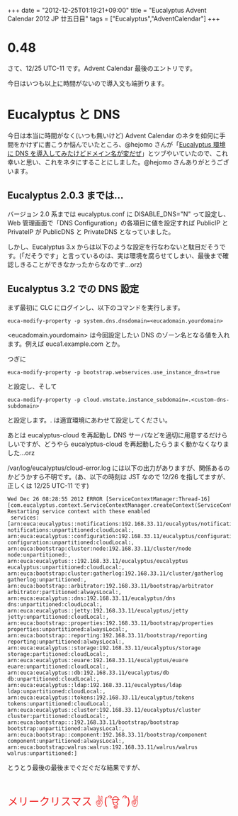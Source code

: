 +++
date = "2012-12-25T01:19:21+09:00"
title = "Eucalyptus Advent Calendar 2012 JP 廿五日目"
tags = ["Eucalyptus","AdventCalendar"]
+++

# 0.48

さて、12/25 UTC-11 です。Advent Calendar 最後のエントリです。

今日はいつも以上に時間がないので導入文も端折ります。

# Eucalyptus と DNS

今日は本当に時間がなく(いつも無いけど) Advent Calendar のネタを如何に手間をかけずに書こうか悩んでいたところ、@hejomo さんが「[Eucalyptus 環境に DNS を導入してみたけどドメイン名が変だぜ](http://twitter.com/hejomo/status/283582296320249857)」とツブやいていたので、これ幸いと思い、これをネタにすることにしました。@hejomo さんありがとうございます。

## Eucalyptus 2.0.3 までは…
バージョン 2.0 系までは eucalyptus.conf に DISABLE_DNS="N" って設定し、Web 管理画面で「DNS Configuration」の各項目に値を設定すれば PublicIP と PrivateIP が PublicDNS と PrivateDNS となっていました。

しかし、Eucalyptus 3.x からは以下のような設定を行なわないと駄目だそうです。(「だそうです」と言っているのは、実は環境を腐らせてしまい、最後まで確認しきることができなかったからなのです…orz)

## Eucalyptus 3.2 での DNS 設定

まず最初に CLC にログインし、以下のコマンドを実行します。
```
euca-modify-property -p system.dns.dnsdomain=<eucadomain.yourdomain>
```
<eucadomain.yourdomain> は今回設定したい DNS のゾーン名となる値を入れます。例えば euca1.example.com とか。

つぎに
```
euca-modify-property -p bootstrap.webservices.use_instance_dns=true
```
と設定し、そして
```
euca-modify-property -p cloud.vmstate.instance_subdomain=.<custom-dns-subdomain>
```
と設定します。.<custom-dns-subdomain> は適宜環境にあわせて設定してください。

あとは eucalyptus-cloud を再起動し DNS サーバなどを適切に用意するだけらしいですが、どうやら eucalyptus-cloud を再起動したらうまく動かなくなりました…orz

/var/log/eucalyptus/cloud-error.log には以下の出力がありますが、関係あるのかどうかすら不明です。(あ、以下の時刻は JST なので 12/26 を指してますが、正しくは 12/25 UTC-11 です)

```
Wed Dec 26 08:28:55 2012 ERROR [ServiceContextManager:Thread-16] [com.eucalyptus.context.ServiceContextManager.createContext(ServiceContextManager.java):233] Restarting service context with these enabled
 services: [arn:euca:eucalyptus::notifications:192.168.33.11/eucalyptus/notifications notifications:unpartitioned:cloudLocal:, 
arn:euca:eucalyptus::configuration:192.168.33.11/eucalyptus/configuration configuration:unpartitioned:cloudLocal:, 
arn:euca:bootstrap:cluster:node:192.168.33.11/cluster/node node:unpartitioned:, arn:euca:eucalyptus:::192.168.33.11/eucalyptus/eucalyptus 
eucalyptus:unpartitioned:cloudLocal:, arn:euca:bootstrap:cluster:gatherlog:192.168.33.11/cluster/gatherlog gatherlog:unpartitioned:, 
arn:euca:bootstrap::arbitrator:192.168.33.11/bootstrap/arbitrator arbitrator:partitioned:alwaysLocal:, 
arn:euca:eucalyptus::dns:192.168.33.11/eucalyptus/dns dns:unpartitioned:cloudLocal:, 
arn:euca:eucalyptus::jetty:192.168.33.11/eucalyptus/jetty jetty:unpartitioned:cloudLocal:, 
arn:euca:bootstrap::properties:192.168.33.11/bootstrap/properties properties:unpartitioned:alwaysLocal:, 
arn:euca:bootstrap::reporting:192.168.33.11/bootstrap/reporting reporting:unpartitioned:alwaysLocal:, 
arn:euca:eucalyptus::storage:192.168.33.11/eucalyptus/storage storage:partitioned:cloudLocal:, 
arn:euca:eucalyptus::euare:192.168.33.11/eucalyptus/euare euare:unpartitioned:cloudLocal:, 
arn:euca:eucalyptus::db:192.168.33.11/eucalyptus/db db:unpartitioned:cloudLocal:, arn:euca:eucalyptus::ldap:192.168.33.11/eucalyptus/ldap 
ldap:unpartitioned:cloudLocal:, arn:euca:eucalyptus::tokens:192.168.33.11/eucalyptus/tokens tokens:unpartitioned:cloudLocal:, 
arn:euca:eucalyptus::cluster:192.168.33.11/eucalyptus/cluster cluster:partitioned:cloudLocal:, 
arn:euca:bootstrap:::192.168.33.11/bootstrap/bootstrap bootstrap:unpartitioned:alwaysLocal:, 
arn:euca:bootstrap::component:192.168.33.11/bootstrap/component component:unpartitioned:alwaysLocal:, 
arn:euca:bootstrap:walrus:walrus:192.168.33.11/walrus/walrus walrus:unpartitioned:]

```

とうとう最後の最後までぐだぐだな結果ですが、

<br/><br/><font size="5" color="#ee2222">メリークリスマス ✌(՞ਊ ՞)✌</font><br/><br/>

